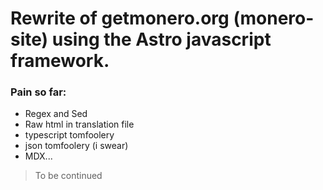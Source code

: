 # Rewrite of getmonero.org (monero-site) using the Astro javascript framework.

### Pain so far:
- Regex and Sed
- Raw html in translation file
- typescript tomfoolery
- json tomfoolery (i swear)
- MDX...

> To be continued
